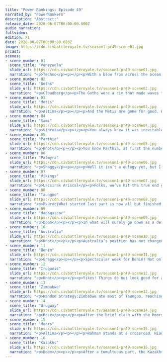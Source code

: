 ```yaml
---
title: "Power Rankings: Episode 49"
narrated_by: "PowerRankers"
description: "Abstract:"
release_date: 2020-06-07T00:00:00.000Z
audio_narration:
fullvideo:
edition: X1
date: 2020-06-07T00:00:00.000Z
image: https://cdn.civbattleroyale.tv/season1-pr49-scene01.jpg
prcast:
scenes:
- scene_number: 01
  scene_title: "Venezuela"
  slide_url: https://cdn.civbattleroyale.tv/season1-pr49-scene01.jpg
  narration: "<p>Techno</p><p></p><p>With a blow from across the ocean, Venezuela's existence was finally cut short. Venezuela long stood as a bastion, the force keeping Uruguay in check and stopping total hegemony over the South American continent. While Venezuela was always the underdog, there was a time early in Endgame where the two civs had rough parity. That dream was quickly shattered by invasions from Uruguay and the Iroquois that ultimately pushed Venezuela out to the Hawaiian islands, and while those islands fell initially to Taungoo of all civs, they too quickly got caught in the crossfire of those two superpowers. You fought well, Chavez, but being a buffer state is a fragile existence.</p>"
- scene_number: 02
  scene_title: "Goths"
  slide_url: https://cdn.civbattleroyale.tv/season1-pr49-scene02.jpg
  narration: "<p>Cloudberg</p><p>The Goths were a civ that made waves throughout the game. At the beginning, we weren’t sure how they would fare, ranking them 39th out of an apparent lack of confidence in their ability to replicate their historical successes. Although they quickly became renowned for making terrible decisions, they did hold their own in various wars, eventually taking the capital of the Golden Horde and holding their own against the Sami and Kazakhs. Unfortunately, this mild success could not be replicated in Endgame, where Alaric’s failure to settle enough cities paved the way for the rise of the Kazakhs, before he was eventually killed by an exclave of Benin. Although his end was humiliating, Alaric ultimately finished a full 24 places ahead of his Episode 0 ranking, which can only be considered a success.</p>"
- scene_number: 03
  scene_title: "Metis"
  slide_url: https://cdn.civbattleroyale.tv/season1-pr49-scene03.jpg
  narration: "<p>Altima</p><p></p><p>And the Metis are gone for good. While they effectively brickwalled the Iroquois early on in Endgame with their ludicrously stout city DEF, they never capitalized on that advantage enough to actually stop their neighboring nemesis or even actually push into their lands. This became more of an issue with the Metis’s chronic oversettling problems- with all of the cities they settled, particularly the garbage arctic ones, they never had the Science to maintain a competitive tech level after the early game while the Iroquois in turn were busy teching up into the stratosphere. By the time the first devastating tide rolled in, it was bombers against riflemen. By the time the final shot was fired, all Louis Riel could do is wonder what could have been, if his greatest rivals hadn’t cheated their way into Facism all those millenia ago.</p>"
- scene_number: 04
  scene_title: "Sami"
  slide_url: https://cdn.civbattleroyale.tv/season1-pr49-scene04.jpg
  narration: "<p>Vihreaa</p><p></p><p>You always knew it was inevitable, but that doesn’t make it any more sad. This is the feelings and thoughts that go through everybody’s head when their grandmother passes away. The Sami were favored to be a powerful contender going into the CBRX, consistently ranking in the top 10 for most of the game, with their highest ever ranking being 3rd. Along with this, they were also able to overcome their hurdle that was Endgame, where they were set back, but still managed to gain back the title of at least regional power. Perhaps had Endgame not screwed up the Sami, they would still be alive today, perhaps thwarting the dominance of Kazakhstan? This is just mere speculation, though, as we will never find out what the Sami could have done had they just did one thing here or made a certain peace deal there. All in all though, finishing 13th is not bad out of 60 some odd civilizations.</p>"
- scene_number: 05
  scene_title: "Parthia"
  slide_url: https://cdn.civbattleroyale.tv/season1-pr49-scene05.jpg
  narration: "<p>Knot</p><p></p><p>You know Parthia, at first the number one civ being unable to take your last city because a dead civ put one of their only units in there was endearing, but it was supposed to eventually end in your death. Not prolonged existence. I will only be ok with this if Madagascar actually goes through with taking you out.</p>"
- scene_number: 06
  scene_title: "Palmyra"
  slide_url: https://cdn.civbattleroyale.tv/season1-pr49-scene06.jpg
  narration: "<p>Shaggy</p><p></p><p>Well it isn’t a eulogy yet, but I doubt we’ll be seeing any more of Palmyra outside of their inevitable death slide. Sandwiched between Zimbabwe, Moors and Kazakhs is not the place to be right now for a power-turned-city-state that is just trying to hold on to finish in the top 10. Hey, at least they’re still doing just a bit better than Parthia, right til the very end.</p><p></p>"
- scene_number: 07
  scene_title: "Vikings"
  slide_url: https://cdn.civbattleroyale.tv/season1-pr49-scene07.jpg
  narration: "<p>Lacsirax Ariscal</p><p>Folks, we’ve hit the true end game now. The Vikings are a civ with one city so far north in the frosty depths of Greenland that the global recap at the end of each turn misses it every time. They’re also in the top 10. What keeps them above their fellow rumps? Simple: they’re so out of the way it’s hard to see why any civ would bother to finish them off. In fact I wouldn’t bet against Ragnar’s frigid Hell enduring until world war is declared.</p><p></p><p>This is it </p>"
- scene_number: 08
  scene_title: "Taungoo"
  slide_url: https://cdn.civbattleroyale.tv/season1-pr49-scene08.jpg
  narration: "<p>MsurdejWhat started last part is now all but finished, as Taungoo has been mostly finished. Zimbabwe tore through the once mighty empire of the Goo, leaving it a scattered collection of holdings in Indonesia and Canton. While they are still at war, it seems unlikely that Hiawatha or the ghost of Chavez will do anything to harm them. No, Bayinnaung’s remaining days will be spent looking out over the ocean, wondering where it all went wrong.</p>"
- scene_number: 09
  scene_title: "Madagascar"
  slide_url: https://cdn.civbattleroyale.tv/season1-pr49-scene09.jpg
  narration: "<p>Doom</p><p></p><p>In what will surely go down as a defining moment of endgame much like the fall of the Qin, the entire cylinder was thrown into chaos this episode as Ranavalona declared war on Parthia. While no cities have changed hands yet it's only a matter of time until the pikeman replacements can arrange a proper siege.</p>"
- scene_number: 10
  scene_title: "Australia"
  slide_url: https://cdn.civbattleroyale.tv/season1-pr49-scene10.jpg
  narration: "<p>Knot</p><p></p><p>Australia’s position has not changed, so instead of focusing on how another civ is basically obsolete in the current state of the game, I propose a little game you can watch for to keep Australia interesting. They are very close to permanently being in the top ten. Any civ below them is just as likely to die, if not more. Given their performance, tenacity, and general oceanic success in Pre-Endgame, I’m sure some of you would like to see Australia enshrined in the top ten of CBRX1 for all time. On the other hand, some of you are probably salty that a do nothing civ from CBR 2 that also slaughtered several fan favorites is going to be in the top ten again. All it takes is one declaration of war from Uruguay to change that, and kill them here so close to this goal. This is the last great achievement for one of the most polarizing civs, and it is so very close. Place your bets and reveal your allegiance! Are you team “Aussie Top Ten,” or team “Slaughter the Green Menace”? </p>"
- scene_number: 11
  scene_title: "Benin"
  slide_url: https://cdn.civbattleroyale.tv/season1-pr49-scene11.jpg
  narration: "<p>Gragg</p><p></p><p>Spectacular week for Benin! Not only have they survived despite being in range of 4 superpowers (Moors, Zimbabwe, Iroquois, Uruguay), but they managed to eliminate the Goths and finally get out of the ‘boring box’. For those that haven’t realized, Benin was the only surviving civ that has not eliminated a civ. Now let’s talk about Benin’s future. They are second to none in terms of spectacular defenses. If the Moors declare war and Benin gains cities, it would just be par for the course. That being said, I wouldn’t bet on it. With so many powerful neighbors it’s only a matter of time before their time runs out. They aren’t quite a runt though so they sit at an undisputed rank 6 below the superpowers. </p>"
- scene_number: 12
  scene_title: "Iroquois"
  slide_url: https://cdn.civbattleroyale.tv/season1-pr49-scene12.jpg
  narration: "<p>Knot</p><p></p><p>Yikes! Things do not look good for a civ that was thought to be a real contender to the Kazakhs due to their tech advantage. Ironically, the tech advantage might be their downfall because Hiawatha is so concerned with making a super duper future society, he hasn’t actually built an army to protect that society. Such that even Uruguay, a civ that was projected to lose to the Iroquois due to the massive tech difference, actually made gains against the Iroquois, and could again if they decide to run the war back. Across the coast, the Moors have shown the potential to take NA cities and hold them. They could easily take advantage of this and set up a base on former Iroquoian land. That’s not even mentioning the big elephant in the room: The Kazakhs and their 200+ nukes who are currently at war. It’s very likely that the Kazakhs steamroll Hiawatha’s army, and taking half of his territory, while covering the other half in fallout. It’s not impossible for the Iroquois to turn this around, suddenly build a massive army, and hold back the hordes, but it’s not looking great at the moment.</p>"
- scene_number: 13
  scene_title: "Zimbabwe"
  slide_url: https://cdn.civbattleroyale.tv/season1-pr49-scene13.jpg
  narration: "<p>Random Strategy:Zimbabwe ate most of Taungoo, reaching the 50 city requirement to become a superpower. The 5th and final one. Though they are still weaker than the other 4 by some margin. The others are about 1.5 times stronger than Zimbabwe in all stats. The only reason they are even ahead of the Iroquois in the PRs is because the Iroquois are getting coalitioned and nuked. Zimbabwe do have one advantage in that, they now have the largest snack bar (it used to be the Moors but the Moors have already eaten their own snacks). Zimbabwe has access to not only the full meal known as Benin, but also Madagascar, Australia, Taungoo and Palmyra. That's 27 cities available put together! Better start munching before others tuck in.</p>"
- scene_number: 14
  scene_title: "Uruguay"
  slide_url: https://cdn.civbattleroyale.tv/season1-pr49-scene14.jpg
  narration: "<p>Rosé</p><p></p><p>After the brief clash with the Moors which basically result in a surprising amount of conflict in the Caribbean and Brazil, Uruguay realized that its recent power up may not be doing enough now, the cursed consul decided it had one remaining option: Iroquois. The invasion has been a moderate success with a large chunk of Central America falling to Cursed Blue. Hopefully, there will be more success in the future. However, Guay has one glaring weakness that is holding everyone back from a number one spot, their shitty tech game. This is a common consequence when a civ goes on a rampage, or just get settle happy they become “fat” This means that they have too many cities to sustain themselves and are witnessing a low tech growth and many of the new cities aren’t productive enough. Guay’s Production in its core is stellar sure, but due to the many recent conquests, Guays production per city stands below some of the “non powers” like Taungoo and Australia which is pretty laughable in the late game with expensive buildings and new techs. Speaking of techs, Guay is far behind in that too, being eight techs behind Zimbabwe and Twenty techs behind the leader Iroquois. As lame as it may sound, Guay should probably stop declaring wars and actually develop its territory if they want any chance to win the rest of the game.</p>"
- scene_number: 15
  scene_title: "Moors"
  slide_url: https://cdn.civbattleroyale.tv/season1-pr49-scene15.jpg
  narration: "<p>Altima</p><p></p><p>Rahman stands at a crossroad. Hiawatha, the one guy with comparable tech, is currently being fed his own limbs by the Blue Boi Band. If Rahman joins in that war right now, with the Iroquois distracted, he’d likely walk away with fairly significant profit on top of further crippling his tech rival. However, the lingering danger of the Kazakhs still hovers overhead- the Khan is gaining on Rahman technologically, and while the Moors have pushed ahead in production, it’s unclear how solid that gain actually is- it may just be a Golden Age for the Moors. Rahman and his people have a choice to make- will they act decisively and pull ahead, or will they stagnate as their rivals erode the fields they currently hold the advantage in?</p>"
- scene_number: 16
  scene_title: "Kazakhs"
  slide_url: https://cdn.civbattleroyale.tv/season1-pr49-scene16.jpg
  narration: "<p>Doom</p><p></p><p>After a tumultuous part, the Kazakhs cement their hold on the top spot, with a unanimous ranking of 1. While previous wars with the Iroquois have proved inconclusive, the Kazakhs seem on the verge of a breakthrough at last with some help from Uruguay and the Moors. Ablai Khan also retains the top place in military, thanks to several hundred nukes. In the hands of a human player this could end the game but Ablai is more likely to let the vast majority of them go to waste sitting around somewhere in Siberia.</p>"
---
```

